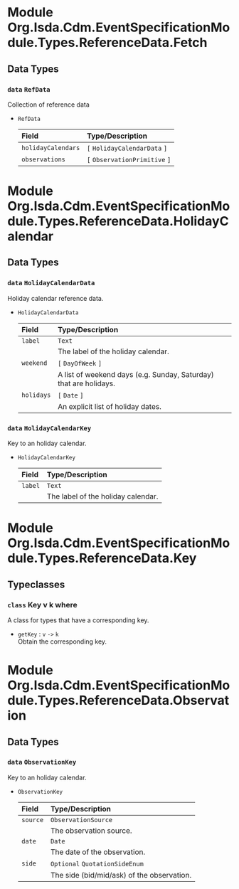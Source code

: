 # Module Org.Isda.Cdm.EventSpecificationModule.Types.ReferenceData.Fetch



## Data Types

### `data` `RefData`

  Collection of reference data
* `RefData`

  | Field              | Type/Description |
  | :----------------- | :----------------
  | `holidayCalendars` | `[` `HolidayCalendarData` `]` |
  | `observations`     | `[` `ObservationPrimitive` `]` |



# Module Org.Isda.Cdm.EventSpecificationModule.Types.ReferenceData.HolidayCalendar



## Data Types

### `data` `HolidayCalendarData`

  Holiday calendar reference data.
* `HolidayCalendarData`

  | Field      | Type/Description |
  | :--------- | :----------------
  | `label`    | `Text` |
  |            | The label of the holiday calendar. |
  | `weekend`  | `[` `DayOfWeek` `]` |
  |            | A list of weekend days (e.g. Sunday, Saturday) that are holidays. |
  | `holidays` | `[` `Date` `]` |
  |            | An explicit list of holiday dates. |

### `data` `HolidayCalendarKey`

  Key to an holiday calendar.
* `HolidayCalendarKey`

  | Field   | Type/Description |
  | :------ | :----------------
  | `label` | `Text` |
  |         | The label of the holiday calendar. |



# Module Org.Isda.Cdm.EventSpecificationModule.Types.ReferenceData.Key



## Typeclasses

### `class` Key v k where

  A class for types that have a corresponding key.
  * `getKey` : `v` `->` `k`  
    Obtain the corresponding key.



# Module Org.Isda.Cdm.EventSpecificationModule.Types.ReferenceData.Observation



## Data Types

### `data` `ObservationKey`

  Key to an holiday calendar.
* `ObservationKey`

  | Field    | Type/Description |
  | :------- | :----------------
  | `source` | `ObservationSource` |
  |          | The observation source. |
  | `date`   | `Date` |
  |          | The date of the observation. |
  | `side`   | `Optional` `QuotationSideEnum` |
  |          | The side (bid/mid/ask) of the observation. |



